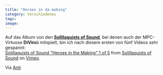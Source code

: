 ```yaml
---
title: "Heroes in da making"
category: Verschiedenes
tags: 
image: 
---
```


Auf das Album von den [**Sollilaquists of Sound**](http://www.solilla.com/), bei denen auch der MPC-Virtuose **DiVinci** mitspielt, bin ich nach diesem ersten von fünf Videos sehr gespannt:  
[Solillaquists of Sound "Heroes in the Making" 1 of 5](http://vimeo.com/5514685) from [Solillaquists of Sound](http://vimeo.com/solilla) on [Vimeo](http://vimeo.com).

  
Via [Anti](http://www.antilabelblog.com/?p=1879)